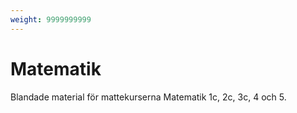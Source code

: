 ```yaml
---
weight: 9999999999
---
```


# Matematik

Blandade material för mattekurserna Matematik 1c, 2c, 3c, 4 och 5.